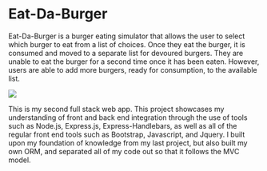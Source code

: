 # Eat-Da-Burger

Eat-Da-Burger is a burger eating simulator that allows the user to select which burger to eat from a list of choices. Once they eat the burger, it is consumed and moved to a separate list for devoured burgers. They are unable to eat the burger for a second time once it has been eaten. However, users are able to add more burgers, ready for consumption, to the available list. 

![](https://i.imgur.com/ke2YnLI.png)

This is my second full stack web app. This project showcases my understanding of front and back end integration through the use of tools such as Node.js, Express.js, Express-Handlebars, as well as all of the regular front end tools such as Bootstrap, Javascript, and Jquery. I built upon my foundation of knowledge from my last project, but also built my own ORM, and separated all of my code out so that it follows the MVC model.
